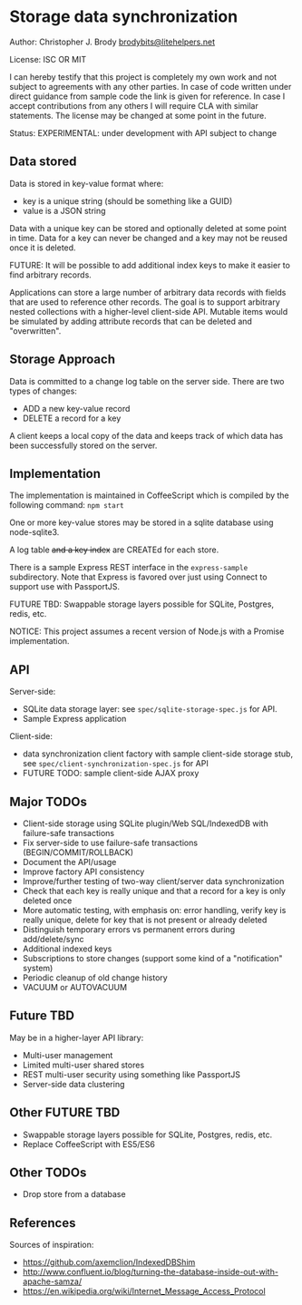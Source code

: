 # Storage data synchronization

Author: Christopher J. Brody <brodybits@litehelpers.net>

License: ISC OR MIT

I can hereby testify that this project is completely my own work and not subject to agreements with any other parties. In case of code written under direct guidance from sample code the link is given for reference. In case I accept contributions from any others I will require CLA with similar statements. The license may be changed at some point in the future.

Status: EXPERIMENTAL: under development with API subject to change

## Data stored

Data is stored in key-value format where:
- key is a unique string (should be something like a GUID)
- value is a JSON string

Data with a unique key can be stored and optionally deleted at some point in time. Data for a key can never be changed and a key may not be reused once it is deleted.

FUTURE: It will be possible to add additional index keys to make it easier to find arbitrary records.

Applications can store a large number of arbitrary data records with fields that are used to reference other records. The goal is to support arbitrary nested collections with a higher-level client-side API. Mutable items would be simulated by adding attribute records that can be deleted and "overwritten".

## Storage Approach

Data is committed to a change log table on the server side. There are two types of changes:
- ADD a new key-value record
- DELETE a record for a key

A client keeps a local copy of the data and keeps track of which data has been successfully stored on the server.

## Implementation

The implementation is maintained in CoffeeScript which is compiled by the following command: `npm start`

One or more key-value stores may be stored in a sqlite database using node-sqlite3.

A log table ~~and a key index~~ are CREATEd for each store.

There is a sample Express REST interface in the `express-sample` subdirectory. Note that Express is favored over just using Connect to support use with PassportJS.

FUTURE TBD: Swappable storage layers possible for SQLite, Postgres, redis, etc.

NOTICE: This project assumes a recent version of Node.js with a Promise implementation.

## API

Server-side:
- SQLite data storage layer: see `spec/sqlite-storage-spec.js` for API.
- Sample Express application

Client-side:
- data synchronization client factory with sample client-side storage stub, see `spec/client-synchronization-spec.js` for API
- FUTURE TODO: sample client-side AJAX proxy

## Major TODOs

- Client-side storage using SQLite plugin/Web SQL/IndexedDB with failure-safe transactions
- Fix server-side to use failure-safe transactions (BEGIN/COMMIT/ROLLBACK)
- Document the API/usage
- Improve factory API consistency
- Improve/further testing of two-way client/server data synchronization
- Check that each key is really unique and that a record for a key is only deleted once
- More automatic testing, with emphasis on: error handling, verify key is really unique, delete for key that is not present or already deleted
- Distinguish temporary errors vs permanent errors during add/delete/sync
- Additional indexed keys
- Subscriptions to store changes (support some kind of a "notification" system)
- Periodic cleanup of old change history
- VACUUM or AUTOVACUUM

## Future TBD

May be in a higher-layer API library:
- Multi-user management
- Limited multi-user shared stores
- REST multi-user security using something like PassportJS
- Server-side data clustering

## Other FUTURE TBD

- Swappable storage layers possible for SQLite, Postgres, redis, etc.
- Replace CoffeeScript with ES5/ES6

## Other TODOs

- Drop store from a database

## References

Sources of inspiration:
- https://github.com/axemclion/IndexedDBShim
- http://www.confluent.io/blog/turning-the-database-inside-out-with-apache-samza/
- https://en.wikipedia.org/wiki/Internet_Message_Access_Protocol

